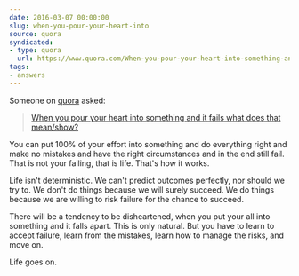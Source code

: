 ```yaml
---
date: 2016-03-07 00:00:00
slug: when-you-pour-your-heart-into
source: quora
syndicated:
- type: quora
  url: https://www.quora.com/When-you-pour-your-heart-into-something-and-it-fails-what-does-that-mean-show/answer/Roy-Tang
tags:
- answers
---
```


Someone on [quora](https://quora.com) asked:

> [When you pour your heart into something and it fails what does that mean/show?](https://www.quora.com/When-you-pour-your-heart-into-something-and-it-fails-what-does-that-mean-show/answer/Roy-Tang)


You can put 100% of your effort into something and do everything right and make no mistakes and have the right circumstances and in the end still fail. That is not your failing, that is life. That's how it works.

Life isn't deterministic. We can't predict outcomes perfectly, nor should we try to. We don't do things because we will surely succeed. We do things because we are willing to risk failure for the chance to succeed. 

There will be a tendency to be disheartened, when you put your all into something and it falls apart. This is only natural. But you have to learn to accept failure, learn from the mistakes, learn how to manage the risks, and move on. 

Life goes on.
